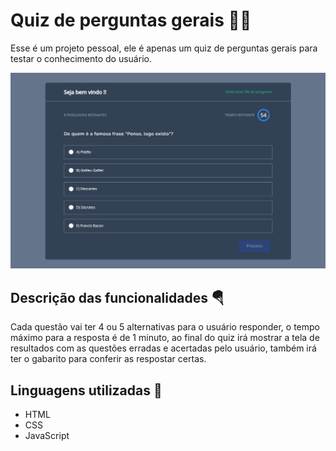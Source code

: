 # Quiz de perguntas gerais 🧠📝

Esse é um projeto pessoal, ele é apenas um quiz de perguntas gerais para testar o conhecimento do usuário.

<img src="./assets/img/Pergunta-1.png"> 

## Descrição das funcionalidades 🪂
Cada questão vai ter 4 ou 5 alternativas para o usuário responder, o tempo máximo para a resposta é de 1 minuto, ao final do quiz irá mostrar a tela de resultados com as questões erradas e acertadas pelo usuário, também irá ter o gabarito para conferir as respostar certas.

## Linguagens utilizadas 🧐
- HTML
- CSS
- JavaScript